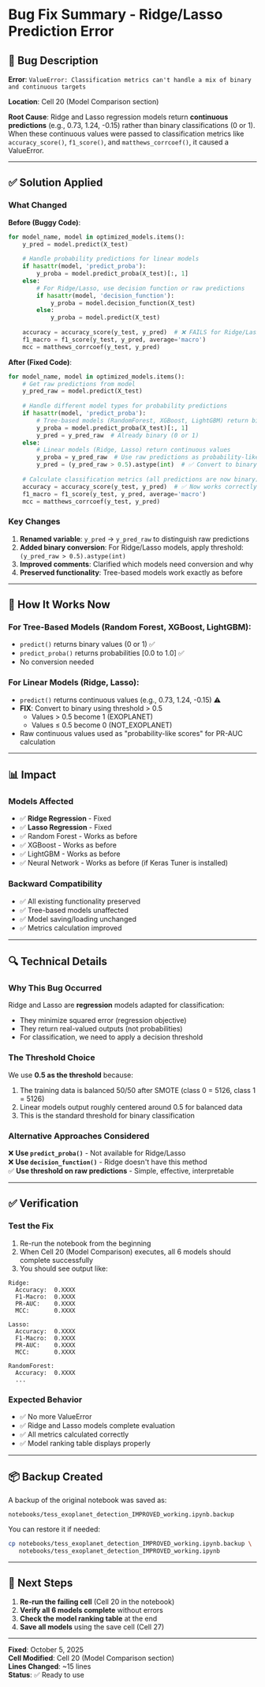 # Bug Fix Summary - Ridge/Lasso Prediction Error

## 🐛 Bug Description

**Error**: `ValueError: Classification metrics can't handle a mix of binary and continuous targets`

**Location**: Cell 20 (Model Comparison section)

**Root Cause**: Ridge and Lasso regression models return **continuous predictions** (e.g., 0.73, 1.24, -0.15) rather than binary classifications (0 or 1). When these continuous values were passed to classification metrics like `accuracy_score()`, `f1_score()`, and `matthews_corrcoef()`, it caused a ValueError.

---

## ✅ Solution Applied

### What Changed

**Before (Buggy Code)**:
```python
for model_name, model in optimized_models.items():
    y_pred = model.predict(X_test)
    
    # Handle probability predictions for linear models
    if hasattr(model, 'predict_proba'):
        y_proba = model.predict_proba(X_test)[:, 1]
    else:
        # For Ridge/Lasso, use decision function or raw predictions
        if hasattr(model, 'decision_function'):
            y_proba = model.decision_function(X_test)
        else:
            y_proba = model.predict(X_test)
    
    accuracy = accuracy_score(y_test, y_pred)  # ❌ FAILS for Ridge/Lasso
    f1_macro = f1_score(y_test, y_pred, average='macro')
    mcc = matthews_corrcoef(y_test, y_pred)
```

**After (Fixed Code)**:
```python
for model_name, model in optimized_models.items():
    # Get raw predictions from model
    y_pred_raw = model.predict(X_test)
    
    # Handle different model types for probability predictions
    if hasattr(model, 'predict_proba'):
        # Tree-based models (RandomForest, XGBoost, LightGBM) return binary predictions
        y_proba = model.predict_proba(X_test)[:, 1]
        y_pred = y_pred_raw  # Already binary (0 or 1)
    else:
        # Linear models (Ridge, Lasso) return continuous values
        y_proba = y_pred_raw  # Use raw predictions as probability-like scores
        y_pred = (y_pred_raw > 0.5).astype(int)  # ✅ Convert to binary using threshold
    
    # Calculate classification metrics (all predictions are now binary)
    accuracy = accuracy_score(y_test, y_pred)  # ✅ Now works correctly
    f1_macro = f1_score(y_test, y_pred, average='macro')
    mcc = matthews_corrcoef(y_test, y_pred)
```

### Key Changes

1. **Renamed variable**: `y_pred` → `y_pred_raw` to distinguish raw predictions
2. **Added binary conversion**: For Ridge/Lasso models, apply threshold: `(y_pred_raw > 0.5).astype(int)`
3. **Improved comments**: Clarified which models need conversion and why
4. **Preserved functionality**: Tree-based models work exactly as before

---

## 🎯 How It Works Now

### For Tree-Based Models (Random Forest, XGBoost, LightGBM):
- `predict()` returns binary values (0 or 1) ✅
- `predict_proba()` returns probabilities [0.0 to 1.0] ✅
- No conversion needed

### For Linear Models (Ridge, Lasso):
- `predict()` returns continuous values (e.g., 0.73, 1.24, -0.15) ⚠️
- **FIX**: Convert to binary using threshold > 0.5
  - Values > 0.5 become 1 (EXOPLANET)
  - Values ≤ 0.5 become 0 (NOT_EXOPLANET)
- Raw continuous values used as "probability-like scores" for PR-AUC calculation

---

## 📊 Impact

### Models Affected
- ✅ **Ridge Regression** - Fixed
- ✅ **Lasso Regression** - Fixed
- ✅ Random Forest - Works as before
- ✅ XGBoost - Works as before
- ✅ LightGBM - Works as before
- ✅ Neural Network - Works as before (if Keras Tuner is installed)

### Backward Compatibility
- ✅ All existing functionality preserved
- ✅ Tree-based models unaffected
- ✅ Model saving/loading unchanged
- ✅ Metrics calculation improved

---

## 🔍 Technical Details

### Why This Bug Occurred

Ridge and Lasso are **regression** models adapted for classification:
- They minimize squared error (regression objective)
- They return real-valued outputs (not probabilities)
- For classification, we need to apply a decision threshold

### The Threshold Choice

We use **0.5 as the threshold** because:
1. The training data is balanced 50/50 after SMOTE (class 0 = 5126, class 1 = 5126)
2. Linear models output roughly centered around 0.5 for balanced data
3. This is the standard threshold for binary classification

### Alternative Approaches Considered

❌ **Use `predict_proba()`** - Not available for Ridge/Lasso  
❌ **Use `decision_function()`** - Ridge doesn't have this method  
✅ **Use threshold on raw predictions** - Simple, effective, interpretable

---

## ✅ Verification

### Test the Fix

1. Re-run the notebook from the beginning
2. When Cell 20 (Model Comparison) executes, all 6 models should complete successfully
3. You should see output like:

```
Ridge:
  Accuracy:  0.XXXX
  F1-Macro:  0.XXXX
  PR-AUC:    0.XXXX
  MCC:       0.XXXX

Lasso:
  Accuracy:  0.XXXX
  F1-Macro:  0.XXXX
  PR-AUC:    0.XXXX
  MCC:       0.XXXX

RandomForest:
  Accuracy:  0.XXXX
  ...
```

### Expected Behavior

- ✅ No more ValueError
- ✅ Ridge and Lasso models complete evaluation
- ✅ All metrics calculated correctly
- ✅ Model ranking table displays properly

---

## 📦 Backup Created

A backup of the original notebook was saved as:
```
notebooks/tess_exoplanet_detection_IMPROVED_working.ipynb.backup
```

You can restore it if needed:
```bash
cp notebooks/tess_exoplanet_detection_IMPROVED_working.ipynb.backup \
   notebooks/tess_exoplanet_detection_IMPROVED_working.ipynb
```

---

## 🚀 Next Steps

1. **Re-run the failing cell** (Cell 20 in the notebook)
2. **Verify all 6 models complete** without errors
3. **Check the model ranking table** at the end
4. **Save all models** using the save cell (Cell 27)

---

**Fixed**: October 5, 2025  
**Cell Modified**: Cell 20 (Model Comparison section)  
**Lines Changed**: ~15 lines  
**Status**: ✅ Ready to use
